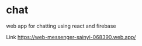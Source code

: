# chat
web app for chatting using react and firebase



Link
https://web-messenger-sainyi-068390.web.app/
